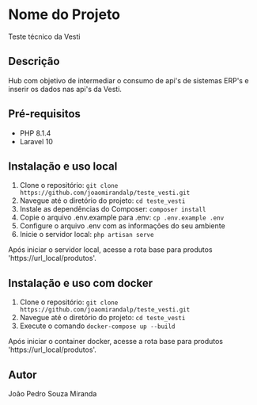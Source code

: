 # Nome do Projeto

Teste técnico da Vesti

## Descrição

Hub com objetivo de intermediar o consumo de api's de sistemas ERP's e inserir os dados nas api's da Vesti.

## Pré-requisitos

- PHP 8.1.4
- Laravel 10

## Instalação e uso local

1. Clone o repositório: `git clone https://github.com/joaomirandalp/teste_vesti.git`
2. Navegue até o diretório do projeto: `cd teste_vesti`
3. Instale as dependências do Composer: `composer install`
4. Copie o arquivo .env.example para .env: `cp .env.example .env`
5. Configure o arquivo .env com as informações do seu ambiente
6. Inicie o servidor local: `php artisan serve`

Após iniciar o servidor local, acesse a rota base para produtos 'https://url_local/produtos'.

## Instalação e uso com docker

1. Clone o repositório: `git clone https://github.com/joaomirandalp/teste_vesti.git`
2. Navegue até o diretório do projeto: `cd teste_vesti`
3. Execute o comando `docker-compose up --build`

Após iniciar o container docker, acesse a rota base para produtos 'https://url_local/produtos'.

## Autor

João Pedro Souza Miranda
